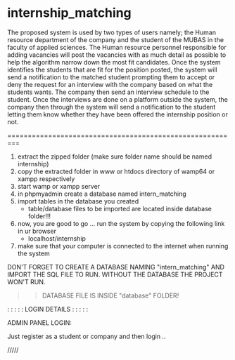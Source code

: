 # internship_matching
The proposed system is used by two types of users namely; 
the Human resource  department of the company and the student
of the MUBAS in the faculty of applied sciences. 
The Human resource personnel responsible for adding vacancies will post the vacancies with as
much detail as possible to help the algorithm narrow down the most fit candidates. Once the
system identifies the students that are fit for the position posted, the system will send a 
notification to the matched student prompting them to accept or deny the request for an interview 
with the company based on what the students wants. The company then send an interview  schedule to the student.
Once the interviews are done on a platform outside the system, the  company then through the system will send
a notification to the student letting them know  whether they have been offered the internship position or not.


=========================================================

1. extract the zipped folder (make sure folder name should be named internship)
2. copy the extracted folder in www or htdocs directory of wamp64 or xampp respectively
3. start wamp or xampp server
4. in phpmyadmin create a database named intern_matching
5. import tables in the database you created
	- table/database files to be imported are located inside database folder!!!
6. now, you are good to go ... run the system by copying the following link in ur browser
	- localhost/internship
7. make sure that your computer is connected to the internet when running the system


DON'T FORGET TO CREATE A DATABASE NAMING "intern_matching" AND IMPORT THE SQL FILE TO RUN.
WITHOUT THE DATABASE THE PROJECT WON'T RUN.

>>DATABASE FILE IS INSIDE "database" FOLDER!



: : : : : LOGIN DETAILS : : : : : 

ADMIN PANEL LOGIN:

Just register as a student or company and then login .. 

/////
